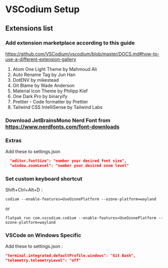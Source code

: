 # VSCodium Setup

## Extensions list

### Add extension marketplace according to this guide

https://github.com/VSCodium/vscodium/blob/master/DOCS.md#how-to-use-a-different-extension-gallery

1. Atom One Light Theme by Mahmoud Ali
2. Auto Rename Tag by Jun Han
3. DotENV by mikestead
4. Git Blame by Wade Anderson
5. Material Icon Theme by Philipp Kief
6. One Dark Pro by binaryify
7. Prettier - Code formatter by Prettier
8. Tailwind CSS IntelliSense by Tailwind Labs

### Download JetBrainsMono Nerd Font from https://www.nerdfonts.com/font-downloads

### Extras

Add these to settings.json

```json
  "editor.fontSize": "number your desired font size",
  "window.zoomLevel": "number your desired zoom level"
```

### Set custom keyboard shortcut

Shift+Ctrl+Alt+D :

```
codium --enable-features=UseOzonePlatform --ozone-platform=wayland
```

or

```
flatpak run com.vscodium.codium --enable-features=UseOzonePlatform --ozone-platform=wayland
```

### VSCode on Windows Specific

Add these to settings.json :

```json
"terminal.integrated.defaultProfile.windows": "Git Bash",
"telemetry.telemetryLevel": "off"
```
